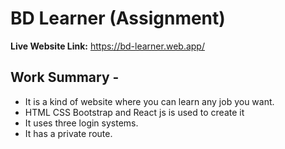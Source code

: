 # BD Learner (Assignment)



**Live Website Link:** https://bd-learner.web.app/

## Work Summary -
- It is a kind of website where you can learn any job you want.
- HTML CSS Bootstrap and React js is used to create it
- It uses three login systems.
- It has a private route.
